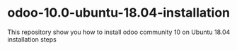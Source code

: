 # odoo-10.0-ubuntu-18.04-installation
This repository show you how to install odoo community 10 on Ubuntu 18.04 installation steps
